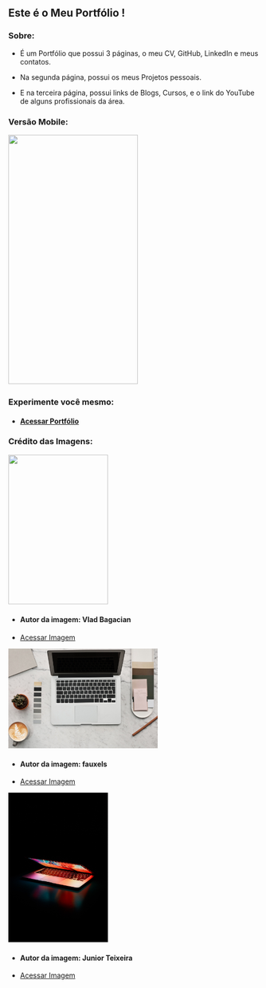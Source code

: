 ## Este é o Meu Portfólio !

### Sobre:

* É um Portfólio que possui 3 páginas, o meu CV, GitHub, LinkedIn e meus contatos.

* Na segunda página, possui os meus Projetos pessoais.

* E na terceira página, possui links de Blogs, Cursos, e o link do YouTube de alguns profissionais da área.

### Versão Mobile:

<img src="imagens/portfolio.gif" height="500px" width="260px" />

### Experimente você mesmo:

* #### [Acessar Portfólio](https://joao3872.github.io/Meu-Portfolio/)

### Crédito das Imagens:

<img src="imagens/imagem_fundo.png" height="300px" width="200px" />

* #### Autor da imagem: Vlad Bagacian

* <a href="https://www.pexels.com/pt-br/foto/oculos-de-sol-pretos-em-superficie-de-madeira-marrom-1028442/" target="_blank">Acessar Imagem</a>


<img src="imagens/fundo_imagem.png" height="200px" width="300px" />

* #### Autor da imagem: fauxels

* <a href="https://www.pexels.com/photo/photo-of-laptop-near-coffee-3184458/" target="_blank">Acessar Imagem</a>


<img src="imagens/img-dark.png" height="300px" width="200px" />

* #### Autor da imagem: Junior Teixeira

* <a href="https://www.pexels.com/pt-br/foto/computador-portatil-semiaberto-ligado-na-mesa-2047905/" target="_blank">Acessar Imagem</a>
